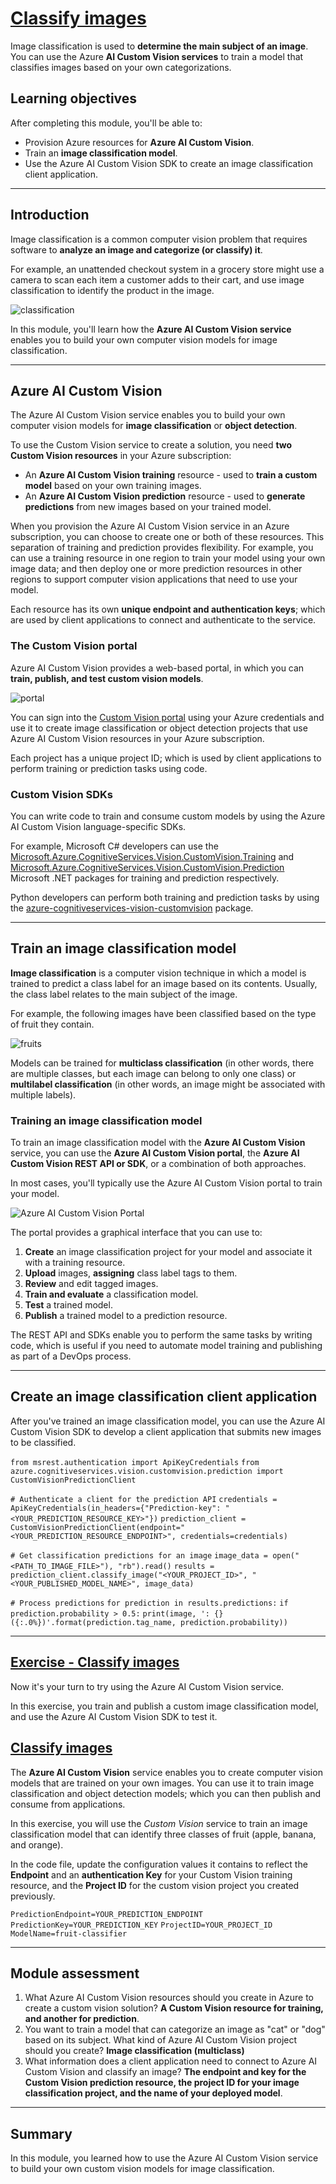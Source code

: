 # [Classify images](https://learn.microsoft.com/en-us/training/modules/classify-images/)

Image classification is used to **determine the main subject of an image**. You can use the Azure **AI Custom Vision services** to train a model that classifies images based on your own categorizations.

## Learning objectives

After completing this module, you'll be able to:

- Provision Azure resources for **Azure AI Custom Vision**.
- Train an **image classification model**.
- Use the Azure AI Custom Vision SDK to create an image classification client application.

---

## Introduction

Image classification is a common computer vision problem that requires software to **analyze an image and categorize (or classify) it**.

For example, an unattended checkout system in a grocery store might use a camera to scan each item a customer adds to their cart, and use image classification to identify the product in the image.

![classification](https://learn.microsoft.com/en-us/training/wwl-data-ai/classify-images/media/image-classification.png)

In this module, you'll learn how the **Azure AI Custom Vision service** enables you to build your own computer vision models for image classification.

---

## Azure AI Custom Vision

The Azure AI Custom Vision service enables you to build your own computer vision models for **image classification** or **object detection**.

To use the Custom Vision service to create a solution, you need **two Custom Vision resources** in your Azure subscription:

- An **Azure AI Custom Vision training** resource - used to **train a custom model** based on your own training images.
- An **Azure AI Custom Vision prediction** resource - used to **generate predictions** from new images based on your trained model.

When you provision the Azure AI Custom Vision service in an Azure subscription, you can choose to create one or both of these resources. This separation of training and prediction provides flexibility. For example, you can use a training resource in one region to train your model using your own image data; and then deploy one or more prediction resources in other regions to support computer vision applications that need to use your model.

Each resource has its own **unique endpoint and authentication keys**; which are used by client applications to connect and authenticate to the service.

### The Custom Vision portal

Azure AI Custom Vision provides a web-based portal, in which you can **train, publish, and test custom vision models**.

![portal](https://learn.microsoft.com/en-us/training/wwl-data-ai/classify-images/media/custom-vision-portal.png)

You can sign into the [Custom Vision portal](https://www.customvision.ai/) using your Azure credentials and use it to create image classification or object detection projects that use Azure AI Custom Vision resources in your Azure subscription.

Each project has a unique project ID; which is used by client applications to perform training or prediction tasks using code.

### Custom Vision SDKs

You can write code to train and consume custom models by using the Azure AI Custom Vision language-specific SDKs.

For example, Microsoft C# developers can use the [Microsoft.Azure.CognitiveServices.Vision.CustomVision.Training](https://www.nuget.org/packages/Microsoft.Azure.CognitiveServices.Vision.CustomVision.Training) and [Microsoft.Azure.CognitiveServices.Vision.CustomVision.Prediction](https://www.nuget.org/packages/Microsoft.Azure.CognitiveServices.Vision.CustomVision.Prediction) Microsoft .NET packages for training and prediction respectively.

Python developers can perform both training and prediction tasks by using the [azure-cognitiveservices-vision-customvision](https://pypi.org/project/azure-cognitiveservices-vision-customvision) package.

---

## Train an image classification model

**Image classification** is a computer vision technique in which a model is trained to predict a class label for an image based on its contents. Usually, the class label relates to the main subject of the image.

For example, the following images have been classified based on the type of fruit they contain.

![fruits](https://learn.microsoft.com/en-us/training/wwl-data-ai/classify-images/media/classified-fruit.png)

Models can be trained for **multiclass classification** (in other words, there are multiple classes, but each image can belong to only one class) or **multilabel classification** (in other words, an image might be associated with multiple labels).

### Training an image classification model

To train an image classification model with the **Azure AI Custom Vision** service, you can use the **Azure AI Custom Vision portal**, the **Azure AI Custom Vision REST API or SDK**, or a combination of both approaches.

In most cases, you'll typically use the Azure AI Custom Vision portal to train your model.

![Azure AI Custom Vision Portal](https://learn.microsoft.com/en-us/training/wwl-data-ai/classify-images/media/train-classifier.png)

The portal provides a graphical interface that you can use to:

1. **Create** an image classification project for your model and associate it with a training resource.
2. **Upload** images, **assigning** class label tags to them.
3. **Review** and edit tagged images.
4. **Train and evaluate** a classification model.
5. **Test** a trained model.
6. **Publish** a trained model to a prediction resource.

The REST API and SDKs enable you to perform the same tasks by writing code, which is useful if you need to automate model training and publishing as part of a DevOps process.

---

## Create an image classification client application

After you've trained an image classification model, you can use the Azure AI Custom Vision SDK to develop a client application that submits new images to be classified.

`from msrest.authentication import ApiKeyCredentials`
`from azure.cognitiveservices.vision.customvision.prediction import CustomVisionPredictionClient
`

`# Authenticate a client for the prediction API`
`credentials = ApiKeyCredentials(in_headers={"Prediction-key": "<YOUR_PREDICTION_RESOURCE_KEY>"})`
`prediction_client = CustomVisionPredictionClient(endpoint="<YOUR_PREDICTION_RESOURCE_ENDPOINT>", credentials=credentials)`

`# Get classification predictions for an image`
`image_data = open("<PATH_TO_IMAGE_FILE>"), "rb").read()`
`results = prediction_client.classify_image("<YOUR_PROJECT_ID>",
                                           "<YOUR_PUBLISHED_MODEL_NAME>",
                                           image_data)`

`# Process predictions`
`for prediction in results.predictions:`
    `if prediction.probability > 0.5:`
        `print(image, ': {} ({:.0%})'.format(prediction.tag_name, prediction.probability))`

---

## [Exercise - Classify images](https://learn.microsoft.com/en-us/training/modules/classify-images/5-exercise-custom-vision)

Now it's your turn to try using the Azure AI Custom Vision service.

In this exercise, you train and publish a custom image classification model, and use the Azure AI Custom Vision SDK to test it.

## [Classify images](https://microsoftlearning.github.io/mslearn-ai-vision/Instructions/Labs/04-image-classification.html)

The **Azure AI Custom Vision** service enables you to create computer vision models that are trained on your own images. You can use it to train image classification and object detection models; which you can then publish and consume from applications.

In this exercise, you will use the *Custom Vision* service to train an image classification model that can identify three classes of fruit (apple, banana, and orange).

In the code file, update the configuration values it contains to reflect the **Endpoint** and an **authentication Key** for your Custom Vision training resource, and the **Project ID** for the custom vision project you created previously.

`PredictionEndpoint=YOUR_PREDICTION_ENDPOINT`
`PredictionKey=YOUR_PREDICTION_KEY`
`ProjectID=YOUR_PROJECT_ID`
`ModelName=fruit-classifier`

---

## Module assessment

1. What Azure AI Custom Vision resources should you create in Azure to create a custom vision solution? **A Custom Vision resource for training, and another for prediction**.
2. You want to train a model that can categorize an image as "cat" or "dog" based on its subject. What kind of Azure AI Custom Vision project should you create? **Image classification (multiclass)**
3. What information does a client application need to connect to Azure AI Custom Vision and classify an image? **The endpoint and key for the Custom Vision prediction resource, the project ID for your image classification project, and the name of your deployed model**.

---

## Summary

In this module, you learned how to use the Azure AI Custom Vision service to build your own custom vision models for image classification.
